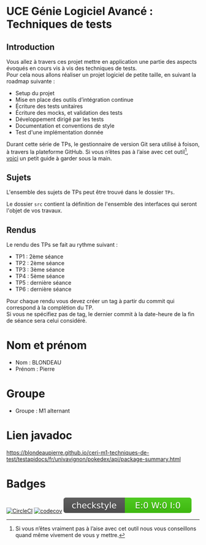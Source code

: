 # UCE Génie Logiciel Avancé : Techniques de tests

## Introduction

Vous allez à travers ces projet mettre en application une partie des aspects évoqués en cours vis à vis des techniques de tests.  
Pour cela nous allons réaliser un projet logiciel de petite taille, en suivant la roadmap suivante : 
- Setup du projet
- Mise en place des outils d’intégration continue
- Écriture des tests unitaires
- Écriture des mocks, et validation des tests
- Développement dirigé par les tests
- Documentation et conventions de style
- Test d'une implémentation donnée

Durant cette série de TPs, le gestionnaire de version Git sera utilisé à foison, à travers la plateforme GitHub. Si vous n’êtes pas à l’aise avec cet outil[^1], [voici](http://rogerdudler.github.io/git-guide/) un petit guide à garder sous la main.

## Sujets

L'ensemble des sujets de TPs peut être trouvé dans le dossier `TPs`.

Le dossier `src` contient la définition de l'ensemble des interfaces qui seront l'objet de vos travaux.

## Rendus

Le rendu des TPs se fait au rythme suivant :

- TP1 : 2ème séance
- TP2 : 2ème séance
- TP3 : 3ème séance
- TP4 : 5ème séance
- TP5 : dernière séance
- TP6 : dernière séance

Pour chaque rendu vous devez créer un tag à partir du commit qui correspond à la complétion du TP.  
Si vous ne spécifiez pas de tag, le dernier commit à la date-heure de la fin de séance sera celui considéré.

[^1]: Si vous n’êtes vraiment pas à l’aise avec cet outil nous vous conseillons quand même vivement de vous y mettre.

# Nom et prénom
- Nom : BLONDEAU
- Prénom : Pierre

# Groupe
- Groupe : M1 alternant

# Lien javadoc
https://blondeaupierre.github.io/ceri-m1-techniques-de-test/testapidocs/fr/univavignon/pokedex/api/package-summary.html

# Badges
[![CircleCI](https://dl.circleci.com/status-badge/img/circleci/WRoHsLXHhYWuabProeSYMi/NB5iUKhfeRPa4btZb3Dhgf/tree/main.svg?style=svg)](https://dl.circleci.com/status-badge/redirect/circleci/WRoHsLXHhYWuabProeSYMi/NB5iUKhfeRPa4btZb3Dhgf/tree/main)
[![codecov](https://codecov.io/gh/blondeaupierre/ceri-m1-techniques-de-test/graph/badge.svg?token=KXPSENIOA3)](https://codecov.io/gh/blondeaupierre/ceri-m1-techniques-de-test)
![Checkstyle](target/site/badges/checkstyle-result.svg)